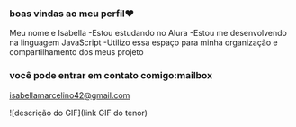 ### boas vindas ao meu perfil❤️

Meu nome e Isabella 
-Estou estudando no Alura
-Estou me desenvolvendo na linguagem JavaScript
-Utilizo essa espaço para minha organização e compartilhamento dos meus projeto

### você pode entrar em contato comigo:mailbox

isabellamarcelino42@gmail.com 

![descrição do GIF](link GIF do tenor)

